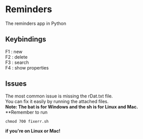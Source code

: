 # Reminders  
The reminders app in Python  
## Keybindings  
F1 : new  
F2 : delete  
F3 : search  
F4 : show properties  
## Issues  
The most common issue is missing the rDat.txt file.  
You can fix it easily by running the attached files.  
**Note: The bat is for Windows and the sh is for Linux and Mac.**  
**Remember to run  
```shell
chmod 700 fixerr.sh  
```  
**if you're on Linux or Mac!**  
